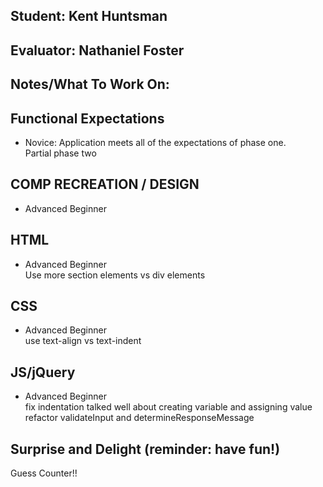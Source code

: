 ## Student: Kent Huntsman
## Evaluator: Nathaniel Foster
## Notes/What To Work On:

## Functional Expectations

* Novice: Application meets all of the expectations of phase one.  
Partial phase two

## COMP RECREATION / DESIGN

* Advanced Beginner  

## HTML

* Advanced Beginner  
Use more section elements vs div elements

## CSS

* Advanced Beginner  
use text-align vs text-indent

## JS/jQuery

* Advanced Beginner  
fix indentation
talked well about creating variable and assigning value
refactor validateInput and determineResponseMessage

## Surprise and Delight (reminder: have fun!)
Guess Counter!!
